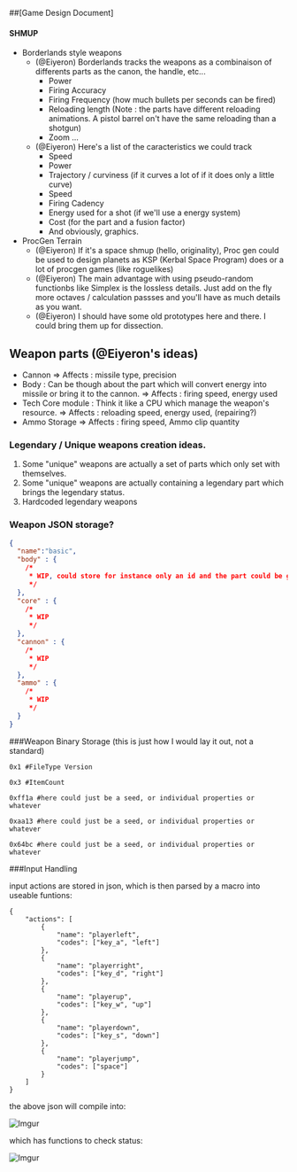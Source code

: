 ##[Game Design Document]

#### SHMUP
- Borderlands style weapons
  - (@Eiyeron) Borderlands tracks the weapons as a combinaison of differents parts as the canon, the handle, etc...
    - Power
    - Firing Accuracy
    - Firing Frequency (how much bullets per seconds can be fired)
    - Reloading length (Note : the parts have different reloading animations. A pistol barrel on't have the same reloading than a shotgun)
    - Zoom
    ...
  - (@Eiyeron) Here's a list of the caracteristics we could track
    - Speed
    - Power
    - Trajectory / curviness (if it curves a lot of if it does only a little curve)
    - Speed
    - Firing Cadency
    - Energy used for a shot (if we'll use a energy system)
    - Cost (for the part and a fusion factor)
    - And obviously, graphics.
- ProcGen Terrain
  - (@Eiyeron) If it's a space shmup (hello, originality), Proc gen could be used to design planets as KSP (Kerbal Space Program) does or a lot of procgen games (like roguelikes)
  - (@Eiyeron) The main advantage with using pseudo-random functionbs like Simplex is the lossless details. Just add on the fly more octaves / calculation passses and you'll have as much details as you want.
  - (@Eiyeron) I should have some old prototypes here and there. I could bring them up for dissection.


## Weapon parts (@Eiyeron's ideas)

- Cannon
	=> Affects : missile type, precision
- Body             : Can be though about the part which will convert energy into missile or bring it to the cannon.
	=> Affects : firing speed, energy used
- Tech Core module : Think it like a CPU which manage the weapon's resource.
	=> Affects : reloading speed, energy used, (repairing?)
- Ammo Storage
	=> Affects : firing speed, Ammo clip quantity


### Legendary / Unique weapons creation ideas.

1.  Some "unique" weapons are actually a set of parts which only set with themselves.
2.  Some "unique" weapons are actually containing a legendary part which brings the legendary status.
3.  Hardcoded legendary weapons

### Weapon JSON storage?
```json
{
  "name":"basic",
  "body" : {
    /*
     * WIP, could store for instance only an id and the part could be generated from that id.
     */
  },
  "core" : {
    /*
     * WIP
     */
  },
  "cannon" : {
    /*
     * WIP
     */
  },
  "ammo" : {
    /*
     * WIP
     */
  }
}
```

###Weapon Binary Storage (this is just how I would lay it out, not a standard)

```
0x1 #FileType Version

0x3 #ItemCount

0xff1a #here could just be a seed, or individual properties or whatever

0xaa13 #here could just be a seed, or individual properties or whatever

0x64bc #here could just be a seed, or individual properties or whatever
```

###Input Handling

input actions are stored in json, which is then parsed by a macro into useable funtions:

```
{
    "actions": [
        {
            "name": "playerleft",
            "codes": ["key_a", "left"]
        },
        {
            "name": "playerright",
            "codes": ["key_d", "right"]
        },
        {
            "name": "playerup",
            "codes": ["key_w", "up"]
        },
        {
            "name": "playerdown",
            "codes": ["key_s", "down"]
        },
        {
            "name": "playerjump",
            "codes": ["space"]
        }
    ]
}
```

the above json will compile into: 

![Imgur](http://i.imgur.com/KNwLfLc.png)

which has functions to check status:

![Imgur](http://i.imgur.com/qPnbnBD.png)
